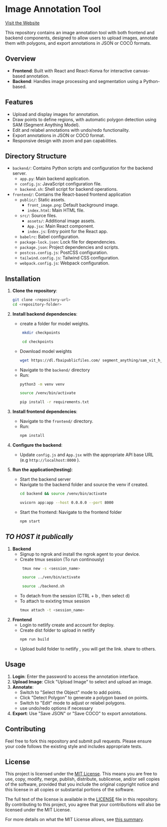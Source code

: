 # Image Annotation Tool
[Visit the Website](https://annotate-easy.netlify.app/)

This repository contains an image annotation tool with both frontend and backend components, designed to allow users to upload images, annotate them with polygons, and export annotations in JSON or COCO formats.

## Overview

- **Frontend**: Built with React and React-Konva for interactive canvas-based annotation.
- **Backend**: Handles image processing and segmentation using a Python-based.

## Features

- Upload and display images for annotation.
- Draw points to define regions, with automatic polygon detection using SAM (Segment Anything Model).
- Edit and relabel annotations with undo/redo functionality.
- Export annotations in JSON or COCO format.
- Responsive design with zoom and pan capabilities.

## Directory Structure

- `backend/`: Contains Python scripts and configuration for the backend server.
  - `app.py`: Main backend application.
  - `config.js`: JavaScript configuration file.
  - `backend.sh`: Shell script for backend operations.
- `frontend/`: Contains the React-based frontend application
  - `public/`: Static assets.
    - `front_image.png`: Default background image.
    - `index.html`: Main HTML file.
  - `src/`: Source files.
    - `assets/`: Additional image assets.
    - `App.jsx`: Main React component.
    - `index.js`: Entry point for the React app.
  - `babelrc`: Babel configuration.
  - `package-lock.json`: Lock file for dependencies.
  - `package.json`: Project dependencies and scripts.
  - `postcss.config.js`: PostCSS configuration.
  - `tailwind.config.js`: Tailwind CSS configuration.
  - `webpack.config.js`: Webpack configuration.

## Installation

1. **Clone the repository**:
   ```bash
   git clone <repository-url>
   cd <repository-folder>
   ```

2. **Install backend dependencies**:
   - create a folder for model weights.
     ```bash
      mkdir checkpoints

      cd checkpoints

   - Download model weights
     ``` bash
     wget https://dl.fbaipublicfiles.com/ segment_anything/sam_vit_h_4b8939.pth
     ```  
   - Navigate to the `backend/` directory 
   - Run:
     ```bash
     python3 -m venv venv

     source /venv/bin/activate

     pip install -r requirements.txt
     ```

3. **Install frontend dependencies**:
   - Navigate to the `frontend/` directory.
   - Run:
      ```bash
     npm install
     ```

4. **Configure the backend**:
   - Update `config.js` and `App.jsx` with the appropriate API base URL (e.g `http://localhost:8000` ).

5. **Run the application(testing)**:
   - Start the backend server 
   - Navigate to the backend folder and source the venv if created.
     ```bash
     cd backend && source /venv/bin/activate
     ```
      ```bash
     uvicorn app:app --host 0.0.0.0 --port 8000
     ```
   - Start the frontend: Navigate to the frontend folder 
     ```bash
     npm start
     ```

 
## *TO HOST it publically*
1. **Backend** 
     - Signup to ngrok and install the ngrok agent to your device. 
     - Create tmux session (To run continously)
       ``` bash
        tmux new -s <session_name>

        source ../ven/bin/activate

        source ./backend.sh
       ```
    - To detach from the session (CTRL + b , then select d)
    - To attach to exixting tmux session
      ``` bash
      tmux attach -t <session_name>
      ```
2. **Frontend**
    - Login to netlify create and account for deploy.
    - Create dist folder to upload in netlify
      ```bash
      npm run build 
      ```
    - Upload build folder to netlify , you will get the link. share to others.


## Usage

1. **Login**: Enter the password to access the annotation interface.
2. **Upload Image**: Click "Upload Image" to select and upload an image.
3. **Annotate**:
   - Switch to "Select the Object" mode to add points.
   - Click "Detect Polygon" to generate a polygon based on points.
   - Switch to "Edit" mode to adjust or relabel polygons.
   - use undo/redo options if necessary 
4. **Export**: Use "Save JSON" or "Save COCO" to export annotations.

## Contributing

Feel free to fork this repository and submit pull requests. Please ensure your code follows the existing style and includes appropriate tests.


## License

This project is licensed under the [MIT License](LICENSE). This means you are free to use, copy, modify, merge, publish, distribute, sublicense, and/or sell copies of the software, provided that you include the original copyright notice and this license in all copies or substantial portions of the software. 

The full text of the license is available in the [LICENSE](LICENSE) file in this repository. By contributing to this project, you agree that your contributions will also be licensed under the MIT License.

For more details on what the MIT License allows, see [this summary](https://opensource.org/licenses/MIT).

